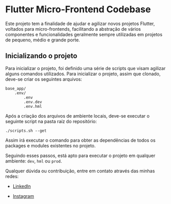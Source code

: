 # Flutter Micro-Frontend Codebase

Este projeto tem a finalidade de ajudar e agilizar novos projetos Flutter, voltados para micro-frontends, facilitando a abstração de vários componentes e funcionalidades geralmente sempre utilizadas em projetos de pequeno, médio e grande porte.

## Inicializando o projeto

Para inicializar o projeto, foi definido uma série de scripts que visam agilizar alguns comandos utilizados. Para inicializar o projeto, assim que clonado, deve-se criar os seguintes arquivos:

```
base_app/
    .env/
        .env
        .env.dev
        .env.hml
```

Após a criação dos arquivos de ambiente locais, deve-se executar o seguinte script na pasta raíz do repositório:

`./scripts.sh --get`

Assim irá executar o comando para obter as dependências de todos os packages e modules existentes no projeto.

Seguindo esses passos, está apto para executar o projeto em qualquer ambiente: `dev`, `hml` ou `prod`.

Qualquer dúvida ou contribuição, entre em contato através das minhas redes:

- [LinkedIn](https://www.linkedin.com/in/leonardo-bido/)

- [Instagram](https://www.instagram.com/leobidoous/)

